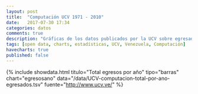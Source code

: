 ```yaml
---
layout: post
title:  "Computación UCV 1971 - 2010"
date:   2017-07-30 17:34
categories: datos
comments: true
description: "Gráficas de los datos publicados por la UCV sobre egresados de esa casa de estudios desde 1971 hasta el año 2010"
tags: [open data, charts, estadísticas, UCV, Venezuela, Computación]
havecharts: true
published: false
---
```


{% include showdata.html 
		titulo="Total egresos por año" 
		tipo="barras" 
		chart="egresosano" 
		data="/data/UCV-computacion-total-por-ano-egresados.tsv"
		fuente="http://www.ucv.ve/"
%}
